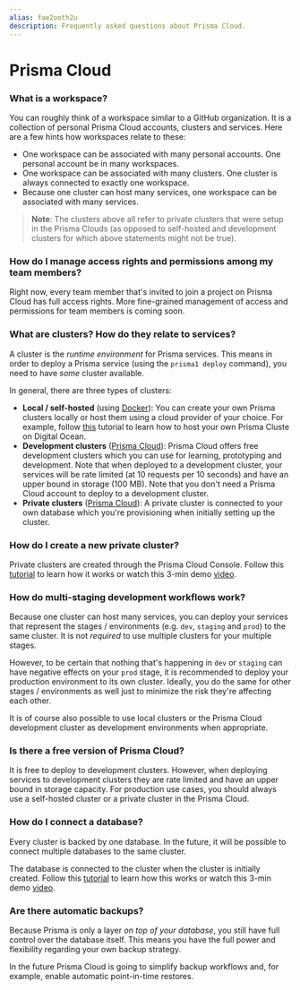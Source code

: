 ```yaml
---
alias: fae2ooth2u
description: Frequently asked questions about Prisma Cloud.
---
```


# Prisma Cloud

### What is a workspace?

You can roughly think of a workspace similar to a GitHub organization. It is a collection of personal Prisma Cloud accounts, clusters and services. Here are a few hints how workspaces relate to these:

- One workspace can be associated with many personal accounts. One personal account be in many workspaces.
- One workspace can be associated with many clusters. One cluster is always connected to exactly one workspace.
- Because one cluster can host many services, one workspace can be associated with many services.

> **Note**: The clusters above all refer to private clusters that were setup in the Prisma Clouds (as opposed to self-hosted and development clusters for which above statements might not be true).

### How do I manage access rights and permissions among my team members?

Right now, every team member that's invited to join a project on Prisma Cloud has full access rights. More fine-grained management of access and permissions for team members is coming soon.

### What are clusters? How do they relate to services?

A cluster is the _runtime environment_ for Prisma services. This means in order to deploy a Prisma service (using the `prisma1 deploy` command), you need to have _some_ cluster available.

In general, there are three types of clusters:

- **Local / self-hosted** (using [Docker](https://www.docker.com/)): You can create your own Prisma clusters locally or host them using a cloud provider of your choice. For example, follow [this](!alias-texoo9aemu) tutorial to learn how to host your own Prisma Cluste on Digital Ocean.
- **Development clusters** ([Prisma Cloud](https://www.prismagraphql.com/cloud)): Prisma Cloud offers free development clusters which you can use for learning, prototyping and development. Note that when deployed to a development cluster, your services will be rate limited (at 10 requests per 10 seconds) and have an upper bound in storage (100 MB). Note that you don't need a Prisma Cloud account to deploy to a development cluster.
- **Private clusters** ([Prisma Cloud](https://www.prismagraphql.com/cloud)): A private cluster is connected to your own database which you're provisioning when initially setting up the cluster.

### How do I create a new private cluster?

Private clusters are created through the Prisma Cloud Console. Follow this [tutorial](!alias-ua9gai4kie) to learn how it works or watch this 3-min demo [video](https://www.youtube.com/watch?v=jELE4KXJPn4&lc=).

### How do multi-staging development workflows work?

Because one cluster can host many services, you can deploy your services that represent the stages / environments (e.g. `dev`, `staging` and `prod`) to the same cluster. It is not _required_ to use multiple clusters for your multiple stages.

However, to be certain that nothing that's happening in `dev` or `staging` can have negative effects on your `prod` stage, it is recommended to deploy your production environment to its own cluster. Ideally, you do the same for other stages / environments as well just to minimize the risk they're affecting each other.

It is of course also possible to use local clusters or the Prisma Cloud development cluster as development environments when appropriate.

### Is there a free version of Prisma Cloud?

It is free to deploy to development clusters. However, when deploying services to development clusters they are rate limited and have an upper bound in storage capacity. For production use cases, you should always use a self-hosted cluster or a private cluster in the Prisma Cloud.

### How do I connect a database?

Every cluster is backed by one database. In the future, it will be possible to connect multiple databases to the same cluster.

The database is connected to the cluster when the cluster is initially created. Follow this [tutorial](!alias-ua9gai4kie) to learn how this works or watch this 3-min demo [video](https://www.youtube.com/watch?v=jELE4KXJPn4&lc=).

### Are there automatic backups?

Because Prisma is only a layer _on top of your database_, you still have full control over the database itself. This means you have the full power and flexibility regarding your own backup strategy.

In the future Prisma Cloud is going to simplify backup workflows and, for example, enable automatic point-in-time restores.